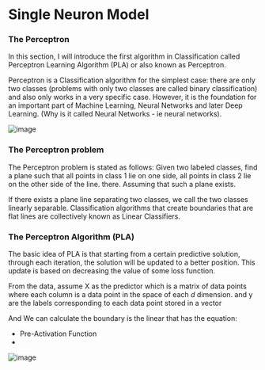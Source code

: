 # Single Neuron Model

### The Perceptron

In this section, I will introduce the first algorithm in Classification called Perceptron Learning Algorithm (PLA) or also known as Perceptron.

Perceptron is a Classification algorithm for the simplest case: there are only two classes (problems with only two classes are called binary classification) and also only works in a very specific case. However, it is the foundation for an important part of Machine Learning, Neural Networks and later Deep Learning. (Why is it called Neural Networks - ie neural networks).

![image](https://www.marekrei.com/blog/wp-content/uploads/2014/01/neuron_cell-1680x1050.jpg)

### The Perceptron problem

The Perceptron problem is stated as follows: Given two labeled classes, find a plane such that all points in class 1 lie on one side, all points in class 2 lie on the other side of the line. there. Assuming that such a plane exists.

If there exists a plane line separating two classes, we call the two classes linearly separable. Classification algorithms that create boundaries that are flat lines are collectively known as Linear Classifiers.

### The Perceptron Algorithm (PLA)

The basic idea of PLA is that starting from a certain predictive solution, through each iteration, the solution will be updated to a better position. This update is based on decreasing the value of some loss function.

From the data, assume X as the predictor which is a matrix of data points where each column is a data point in the space of each *d* dimension. and y are the labels corresponding to each data point stored in a vector

And We can calculate the boundary is the linear that has the equation:
 + Pre-Activation Function
 + 
![image](https://abhigoku10.medium.com/activation-functions-and-its-types-in-artifical-neural-network-14511f3080a8)
